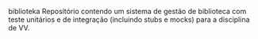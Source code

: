 biblioteka
Repositório contendo um sistema de gestão de biblioteca com teste unitários e de integração (incluindo stubs e mocks) para a disciplina de VV.

